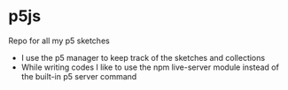 # p5js
Repo for all my p5 sketches
- I use the p5 manager to keep track of the sketches and collections
- While writing codes I like to use the npm live-server module instead of the built-in p5 server command
